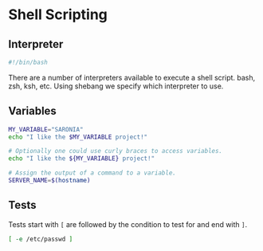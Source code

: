 # Shell Scripting

## Interpreter

```sh
#!/bin/bash
```
There are a number of interpreters available to execute a shell script. bash, zsh, ksh, etc. Using shebang we specify which interpreter to use.


## Variables

```sh
MY_VARIABLE="SARONIA"
echo "I like the $MY_VARIABLE project!"

# Optionally one could use curly braces to access variables.
echo "I like the ${MY_VARIABLE} project!"

# Assign the output of a command to a variable.
SERVER_NAME=$(hostname)
```

## Tests

Tests start with `[` are followed by the condition to test for and end with `]`.

```sh
[ -e /etc/passwd ]
``` 